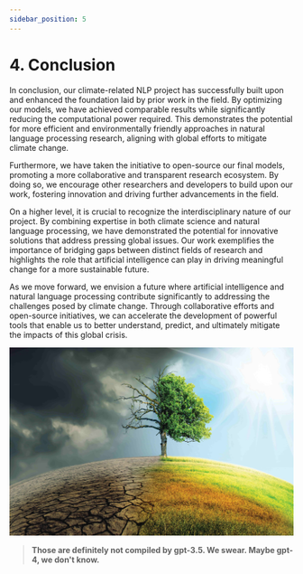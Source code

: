 ```yaml
---
sidebar_position: 5
---
```


# 4. Conclusion

In conclusion, our climate-related NLP project has successfully built upon and enhanced the foundation laid by prior work in the field. By optimizing our models, we have achieved comparable results while significantly reducing the computational power required. This demonstrates the potential for more efficient and environmentally friendly approaches in natural language processing research, aligning with global efforts to mitigate climate change.

Furthermore, we have taken the initiative to open-source our final models, promoting a more collaborative and transparent research ecosystem. By doing so, we encourage other researchers and developers to build upon our work, fostering innovation and driving further advancements in the field.

On a higher level, it is crucial to recognize the interdisciplinary nature of our project. By combining expertise in both climate science and natural language processing, we have demonstrated the potential for innovative solutions that address pressing global issues. Our work exemplifies the importance of bridging gaps between distinct fields of research and highlights the role that artificial intelligence can play in driving meaningful change for a more sustainable future.

As we move forward, we envision a future where artificial intelligence and natural language processing contribute significantly to addressing the challenges posed by climate change. Through collaborative efforts and open-source initiatives, we can accelerate the development of powerful tools that enable us to better understand, predict, and ultimately mitigate the impacts of this global crisis.

![img](conclusion.jpeg)

> **Those are definitely not compiled by gpt-3.5. We swear. Maybe gpt-4, we don't know.**
